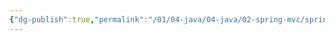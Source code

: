 ```yaml
---
{"dg-publish":true,"permalink":"/01/04-java/04-java/02-spring-mvc/spring-mvc-jsp/","tags":["blog","jsp","springmvc"]}
---
```


